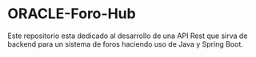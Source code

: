 # ORACLE-Foro-Hub
Este repositorio esta dedicado al desarrollo de una API Rest que sirva de backend para un sistema de foros haciendo uso de Java y Spring Boot.
